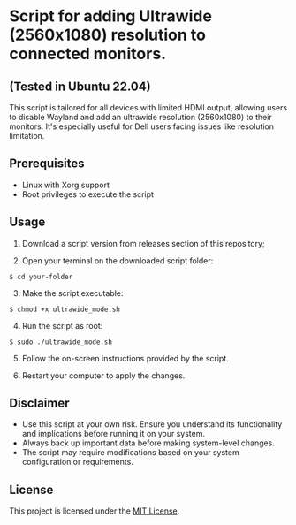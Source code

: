 # Script for adding Ultrawide (2560x1080) resolution to connected monitors.
## (Tested in Ubuntu 22.04)

This script is tailored for all devices with limited HDMI output, allowing users to disable Wayland and add an ultrawide resolution (2560x1080) to their monitors. It's especially useful for Dell users facing issues like resolution limitation.

## Prerequisites

- Linux with Xorg support
- Root privileges to execute the script

## Usage

1. Download a script version from releases section of this repository;

2. Open your terminal on the downloaded script folder:
```
$ cd your-folder
```
3. Make the script executable:
```
$ chmod +x ultrawide_mode.sh
```
4. Run the script as root:
```
$ sudo ./ultrawide_mode.sh
```
5. Follow the on-screen instructions provided by the script.

6. Restart your computer to apply the changes.

## Disclaimer

- Use this script at your own risk. Ensure you understand its functionality and implications before running it on your system.
- Always back up important data before making system-level changes.
- The script may require modifications based on your system configuration or requirements.

## License

This project is licensed under the [MIT License](LICENSE).
